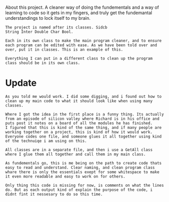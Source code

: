 About this project.
    A cleaner way of doing the fundementals and a way of learning to code so it gets in my fingers, and truly get the fundemantal understandings to lock itself to my brain.

    The project is named after its classes. Sidcb
    String Inter Double Char Bool.

    Each in its own class to make the main program cleaner, and to ensure each program can be edited with ease. As we have been told over and over, put it in classes. This is an example of this.

    Everything I can put in a different class to clean up the program class should be in its own class.


# Update
    As you told me would work. I did some digging, and i found out how to clean up my main code to what it should look like when using many classes.

    Where I got the idea in the first place is a funny thing. Its actually from an episode of silicon valley where Richard is in his office and puts post it notes on a board of all the modules he has finished.
    I figured that this is kind of the same thing, and if many people are working together on a project, this is kind of how it would work. Everyone codes one file, and someone glues it all together using kind of the technuiqe i am using on this. 

    All classes are in a separate file, and then i use a GetAll class where I glue them all together and call them in my main class.

    As fundementals go, this is me being on the path to create code thats easy to read and understand. Clear naming, and clean program class whare there is only the essentials exept for some whitespace to make it even more readable and easy to work on for others.

    Only thing this code is missing for now, is comments on what the lines do. But as each output kind of explain the purpose of the code, i didnt fint it nessesary to do so this time.